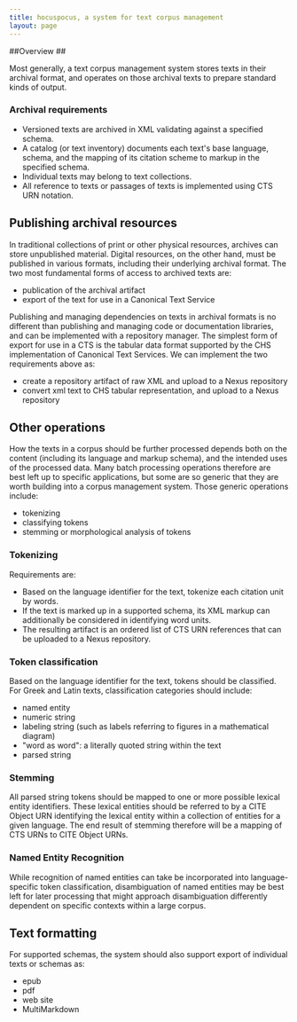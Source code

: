 ```yaml
---
title: hocuspocus, a system for text corpus management
layout: page
---
```


##Overview ##

Most generally, a text corpus management system stores texts in their archival format, and operates on those archival texts to prepare standard kinds of output.

### Archival requirements ###

- Versioned texts are archived in XML validating against a specified schema.
- A catalog (or text inventory) documents each text's base language, schema, and the mapping of its citation scheme to markup in the specified schema.
- Individual texts may belong to text collections.
- All reference to texts or passages of texts is implemented using CTS URN notation.

## Publishing archival resources ##

In traditional collections of print or other physical resources, archives can store unpublished material. Digital resources, on the other hand, must be published in various formats, including their underlying archival format.  The two most fundamental forms of access to archived texts are:

- publication of the archival artifact
- export of the text for use in a Canonical Text Service

Publishing and managing dependencies on texts in archival formats is no different than publishing and managing code or documentation libraries, and can be implemented with a repository manager.  The simplest form of export for use in a CTS is the tabular data format supported by the CHS implementation of Canonical Text Services.   We can implement the two requirements above as:

- create a repository artifact of raw XML and upload to a Nexus repository
- convert xml text to CHS tabular representation, and upload to a Nexus repository


## Other operations ##

How the texts in a corpus should be further processed depends both on the content (including its language and markup schema), and the intended uses of the processed data.  Many batch processing operations therefore are best left up to specific applications, but some are so generic that they are worth building into a corpus management system.  Those generic operations include:

* tokenizing
* classifying tokens
* stemming or morphological analysis of tokens


### Tokenizing ##

Requirements are:

- Based on the language identifier for the text, tokenize each citation unit by words.  
- If the text is marked up in a supported schema, its XML markup can additionally be considered in identifying word units.
- The resulting artifact is an ordered list of CTS URN references that can be uploaded to a Nexus repository.

### Token classification ##

Based on the language identifier for the text, tokens should be classified.  For Greek and Latin texts, classification categories should include:

* named entity
* numeric string
* labeling string (such as labels referring to figures in a mathematical diagram)
* "word as word":  a literally quoted string within the text
* parsed string


### Stemming ###
All parsed string tokens should be mapped to one or more possible lexical entity identifiers.  These lexical entities should be referred to by a CITE Object URN identifying the lexical entity within a collection of entities for a given language.  The end result of stemming therefore will be a mapping of CTS URNs to CITE Object URNs.

### Named Entity Recognition ###

While recognition of named entities can take be incorporated into language-specific token classification, disambiguation of named entities may be best left for later processing that might approach disambiguation differently dependent on specific contexts within a large corpus.

## Text formatting ##

For supported schemas, the system should also support export of individual texts or schemas as:

- epub
- pdf
- web site
- MultiMarkdown


